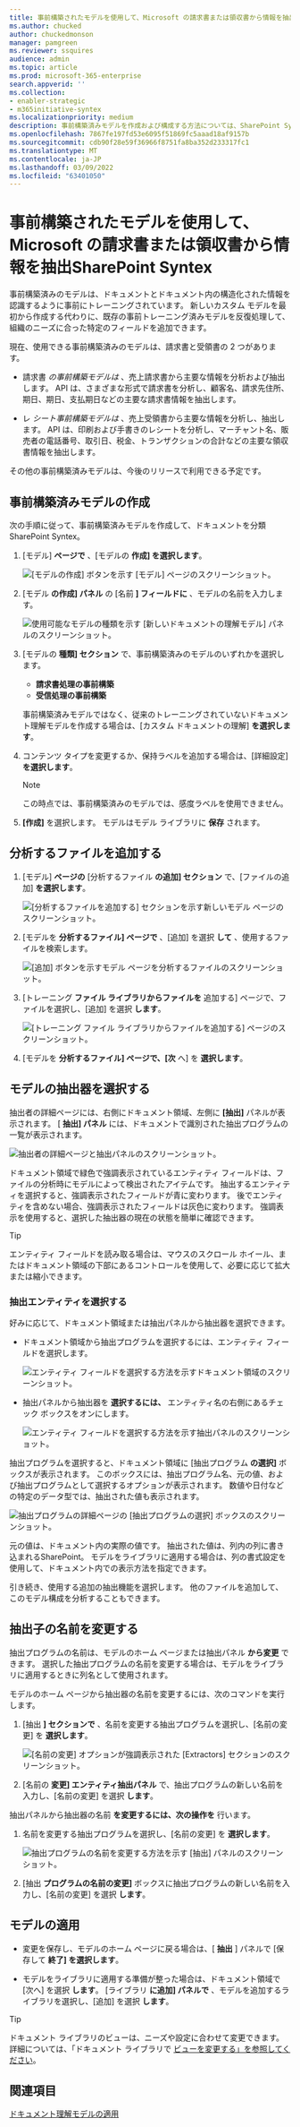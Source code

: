 ```yaml
---
title: 事前構築されたモデルを使用して、Microsoft の請求書または領収書から情報を抽出SharePoint Syntex
ms.author: chucked
author: chuckedmonson
manager: pamgreen
ms.reviewer: ssquires
audience: admin
ms.topic: article
ms.prod: microsoft-365-enterprise
search.appverid: ''
ms.collection:
- enabler-strategic
- m365initiative-syntex
ms.localizationpriority: medium
description: 事前構築済みモデルを作成および構成する方法については、SharePoint Syntex。
ms.openlocfilehash: 7867fe197fd53e6095f51869fc5aaad18af9157b
ms.sourcegitcommit: cdb90f28e59f36966f8751fa8ba352d233317fc1
ms.translationtype: MT
ms.contentlocale: ja-JP
ms.lasthandoff: 03/09/2022
ms.locfileid: "63401050"
---
```

# <a name="use-a-prebuilt-model-to-extract-info-from-invoices-or-receipts-in-microsoft-sharepoint-syntex"></a>事前構築されたモデルを使用して、Microsoft の請求書または領収書から情報を抽出SharePoint Syntex

事前構築済みのモデルは、ドキュメントとドキュメント内の構造化された情報を認識するように事前にトレーニングされています。 新しいカスタム モデルを最初から作成する代わりに、既存の事前トレーニング済みモデルを反復処理して、組織のニーズに合った特定のフィールドを追加できます。 

現在、使用できる事前構築済みのモデルは、請求書と受領書の 2 つがあります。

- 請求書 *の事前構築モデルは* 、売上請求書から主要な情報を分析および抽出します。 API は、さまざまな形式で請求書を分析し、[](/azure/applied-ai-services/form-recognizer/concept-invoice#field-extraction)顧客名、請求先住所、期日、期日、支払期日などの主要な請求書情報を抽出します。

- レ *シート事前構築モデルは* 、売上受領書から主要な情報を分析し、抽出します。 API は、印刷および手書きのレシートを分析[](/azure/applied-ai-services/form-recognizer/concept-receipt#field-extraction)し、マーチャント名、販売者の電話番号、取引日、税金、トランザクションの合計などの主要な領収書情報を抽出します。

その他の事前構築済みモデルは、今後のリリースで利用できる予定です。

## <a name="create-a-prebuilt-model"></a>事前構築済みモデルの作成

次の手順に従って、事前構築済みモデルを作成して、ドキュメントを分類SharePoint Syntex。

1. [モデル] **ページで** 、[モデルの **作成] を選択します**。

    ![[モデルの作成] ボタンを示す [モデル] ページのスクリーンショット。](../media/content-understanding/prebuilt-create-model-button.png) 

2. [モデル **の作成] パネル** の [名前 **] フィールドに** 、モデルの名前を入力します。

    ![使用可能なモデルの種類を示す [新しいドキュメントの理解モデル] パネルのスクリーンショット。](../media/content-understanding/prebuilt-create-panel.png) 

3. [モデルの **種類] セクション** で、事前構築済みのモデルのいずれかを選択します。
   - **請求書処理の事前構築**
   - **受信処理の事前構築**

   事前構築済みモデルではなく、従来のトレーニングされていないドキュメント理解モデルを作成する場合は、[カスタム ドキュメントの理解] **を選択します**。

4. コンテンツ タイプを変更するか、保持ラベルを追加する場合は、[詳細設定] **を選択します**。

    > [!NOTE]
    > この時点では、事前構築済みのモデルでは、感度ラベルを使用できません。

5. **[作成]** を選択します。 モデルはモデル ライブラリに **保存** されます。

## <a name="add-a-file-to-analyze"></a>分析するファイルを追加する

1. [モデル] **ページの** [分析するファイル **の追加] セクション** で、[ファイルの追加] **を選択します**。

    ![[分析するファイルを追加する] セクションを示す新しいモデル ページのスクリーンショット。](../media/content-understanding/prebuilt-add-file-to-analyze.png) 

2. [モデルを **分析するファイル] ページで** 、[追加] を選択 **して** 、使用するファイルを検索します。

    ![[追加] ボタンを示すモデル ページを分析するファイルのスクリーンショット。](../media/content-understanding/prebuilt-add-file-button.png) 

3. [トレーニング **ファイル ライブラリからファイルを** 追加する] ページで、ファイルを選択し、[追加] を選択 **します**。

    ![[トレーニング ファイル ライブラリからファイルを追加する] ページのスクリーンショット。](../media/content-understanding/prebuilt-add-file-from-training-library.png) 

6. [モデルを **分析するファイル] ページで、[次** へ] を **選択します**。

## <a name="select-extractors-for-your-model"></a>モデルの抽出器を選択する

抽出者の詳細ページには、右側にドキュメント領域、左側に **[抽出]** パネルが表示されます。 [ **抽出] パネル** には、ドキュメントで識別された抽出プログラムの一覧が表示されます。

   ![抽出者の詳細ページと抽出パネルのスクリーンショット。](../media/content-understanding/prebuilt-extractor-details-page.png) 

ドキュメント領域で緑色で強調表示されているエンティティ フィールドは、ファイルの分析時にモデルによって検出されたアイテムです。 抽出するエンティティを選択すると、強調表示されたフィールドが青に変わります。 後でエンティティを含めない場合、強調表示されたフィールドは灰色に変わります。 強調表示を使用すると、選択した抽出器の現在の状態を簡単に確認できます。

> [!TIP]
> エンティティ フィールドを読み取る場合は、マウスのスクロール ホイール、またはドキュメント領域の下部にあるコントロールを使用して、必要に応じて拡大または縮小できます。

### <a name="select-an-extractor-entity"></a>抽出エンティティを選択する

好みに応じて、ドキュメント領域または抽出パネルから抽出器を選択できます。
 
- ドキュメント領域から抽出プログラムを選択するには、エンティティ フィールドを選択します。

    ![エンティティ フィールドを選択する方法を示すドキュメント領域のスクリーンショット。](../media/content-understanding/prebuilt-document-area-select-field.png) 

- 抽出パネルから抽出器を **選択するには、** エンティティ名の右側にあるチェック ボックスをオンにします。

    ![エンティティ フィールドを選択する方法を示す抽出パネルのスクリーンショット。](../media/content-understanding/prebuilt-extractors-panel-select-field.png) 

抽出プログラムを選択すると、ドキュメント領域に [抽出プログラム **の選択]** ボックスが表示されます。 このボックスには、抽出プログラム名、元の値、および抽出プログラムとして選択するオプションが表示されます。 数値や日付などの特定のデータ型では、抽出された値も表示されます。

   ![抽出プログラムの詳細ページの [抽出プログラムの選択] ボックスのスクリーンショット。](../media/content-understanding/prebuilt-select-distractor-box.png) 

元の値は、ドキュメント内の実際の値です。 抽出された値は、列内の列に書き込まれるSharePoint。 モデルをライブラリに適用する場合は、列の書式設定を使用して、ドキュメント内での表示方法を指定できます。

引き続き、使用する追加の抽出機能を選択します。 他のファイルを追加して、このモデル構成を分析することもできます。

## <a name="rename-an-extractor"></a>抽出子の名前を変更する

抽出プログラムの名前は、モデルのホーム ページまたは抽出パネル **から変更** できます。 選択した抽出プログラムの名前を変更する場合は、モデルをライブラリに適用するときに列名として使用されます。

モデルのホーム ページから抽出器の名前を変更するには、次のコマンドを実行します。

1. [抽出 **] セクションで** 、名前を変更する抽出プログラムを選択し、[名前の変更] を **選択します**。

    ![[名前の変更] オプションが強調表示された [Extractors] セクションのスクリーンショット。](../media/content-understanding/prebuilt-model-page-rename-extractor.png) 

2. [名前の **変更] エンティティ抽出パネル** で、抽出プログラムの新しい名前を入力し、[名前の変更] を選択 **します**。

抽出パネルから抽出器の名前 **を変更するには、次の操作を** 行います。

1. 名前を変更する抽出プログラムを選択し、[名前の変更] を **選択します**。

    ![抽出プログラムの名前を変更する方法を示す [抽出] パネルのスクリーンショット。](../media/content-understanding/prebuilt-extractors-panel-rename-field.png) 

2. [抽出 **プログラムの名前の変更]** ボックスに抽出プログラムの新しい名前を入力し、[名前の変更] を選択 **します**。

## <a name="apply-the-model"></a>モデルの適用

- 変更を保存し、モデルのホーム ページに戻る場合は、[ **抽出** ] パネルで [保存して **終了] を選択します**。

- モデルをライブラリに適用する準備が整った場合は、ドキュメント領域で [次へ] を選択 **します**。 [ライブラリ **に追加] パネルで** 、モデルを追加するライブラリを選択し、[追加] を選択 **します**。

> [!TIP]
> ドキュメント ライブラリのビューは、ニーズや設定に合わせて変更できます。 詳細については、「ドキュメント ライブラリで [ビューを変更する」を参照してください](apply-a-model.md#change-the-view-in-a-document-library)。

## <a name="see-also"></a>関連項目

[ドキュメント理解モデルの適用](apply-a-model.md)
